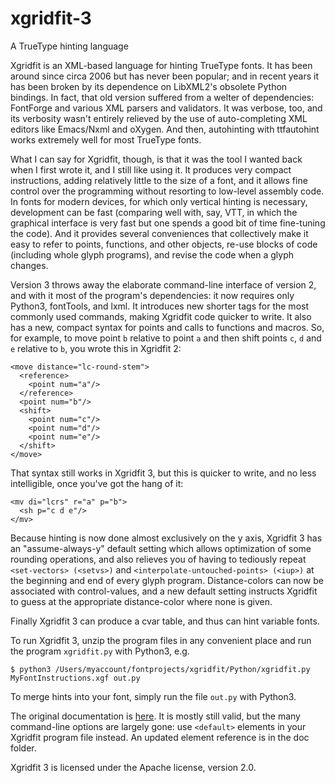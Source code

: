 # xgridfit-3
A TrueType hinting language

Xgridfit is an XML-based language for hinting TrueType fonts. It has been around since circa 2006 but has never been popular; and in recent years it has been broken by its dependence on LibXML2's obsolete Python bindings. In fact, that old version suffered from a welter of dependencies: FontForge and various XML parsers and validators. It was verbose, too, and its verbosity wasn't entirely relieved by the use of auto-completing XML editors like Emacs/Nxml and oXygen. And then, autohinting with ttfautohint works extremely well for most TrueType fonts.

What I can say for Xgridfit, though, is that it was the tool I wanted back when I first wrote it, and I still like using it. It produces very compact instructions, adding relatively little to the size of a font, and it allows fine control over the programming without resorting to low-level assembly code. In fonts for modern devices, for which only vertical hinting is necessary, development can be fast (comparing well with, say, VTT, in which the graphical interface is very fast but one spends a good bit of time fine-tuning the code). And it provides several conveniences that collectively make it easy to refer to points, functions, and other objects, re-use blocks of code (including whole glyph programs), and revise the code when a glyph changes.

Version 3 throws away the elaborate command-line interface of version 2, and with it most of the program's dependencies: it now requires only Python3, fontTools, and lxml. It introduces new shorter tags for the most commonly used commands, making Xgridfit code quicker to write. It also has a new, compact syntax for points and calls to functions and macros. So, for example, to move point `b` relative to point `a` and then shift points `c`, `d` and `e` relative to `b`, you wrote this in Xgridfit 2:

```
<move distance="lc-round-stem">
  <reference>
    <point num="a"/>
  </reference>
  <point num="b"/>
  <shift>
    <point num="c"/>
    <point num="d"/>
    <point num="e"/>
  </shift>
</move>
```

That syntax still works in Xgridfit 3, but this is quicker to write, and no less intelligible, once you've got the hang of it:

```
<mv di="lcrs" r="a" p="b">
  <sh p="c d e"/>
</mv>
```

Because hinting is now done almost exclusively on the y axis, Xgridfit 3 has an "assume-always-y" default setting which allows optimization of some rounding operations, and also relieves you of having to tediously repeat ``<set-vectors> (<setvs>)`` and ``<interpolate-untouched-points> (<iup>)`` at the beginning and end of every glyph program. Distance-colors can now be associated with control-values, and a new default setting instructs Xgridfit to guess at the appropriate distance-color where none is given.

Finally Xgridfit 3 can produce a cvar table, and thus can hint variable fonts.

To run Xgridfit 3, unzip the program files in any convenient place and run the program `xgridfit.py` with Python3, e.g.

```
$ python3 /Users/myaccount/fontprojects/xgridfit/Python/xgridfit.py MyFontInstructions.xgf out.py
```

To merge hints into your font, simply run the file `out.py` with Python3.

The original documentation is [here](http://xgridfit.sourceforge.net/). It is mostly still valid, but the many command-line options are largely gone: use `<default>` elements in your Xgridfit program file instead. An updated element reference is in the doc folder.

Xgridfit 3 is licensed under the Apache license, version 2.0.
